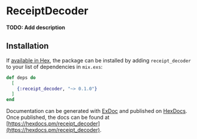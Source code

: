 # ReceiptDecoder

**TODO: Add description**

## Installation

If [available in Hex](https://hex.pm/docs/publish), the package can be installed
by adding `receipt_decoder` to your list of dependencies in `mix.exs`:

```elixir
def deps do
  [
    {:receipt_decoder, "~> 0.1.0"}
  ]
end
```

Documentation can be generated with [ExDoc](https://github.com/elixir-lang/ex_doc)
and published on [HexDocs](https://hexdocs.pm). Once published, the docs can
be found at [https://hexdocs.pm/receipt_decoder](https://hexdocs.pm/receipt_decoder).

